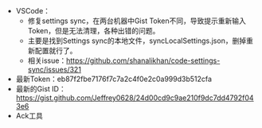 - VSCode：
  - 修复settings sync，在两台机器中Gist Token不同，导致提示重新输入Token，但是无法清理，各种出错的问题。
  - 主要是找到Settings sync的本地文件，syncLocalSettings.json，删掉重新配置就行了。
  - 相关issue：https://github.com/shanalikhan/code-settings-sync/issues/321
- 最新Token：eb87f2fbe7176f7c7a2c4f0e2c0a999d3b512cfa 
- 最新的Gist ID：https://gist.github.com/Jeffrey0628/24d00cd9c9ae210f9dc7dd4792f043e6
- Ack工具

